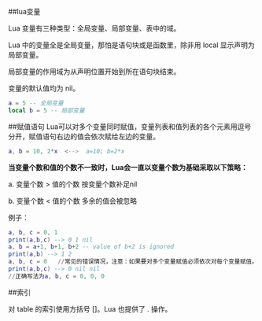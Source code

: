 ##lua变量

Lua 变量有三种类型：全局变量、局部变量、表中的域。

Lua 中的变量全是全局变量，那怕是语句块或是函数里，除非用 local 显示声明为局部变量。

局部变量的作用域为从声明位置开始到所在语句块结束。

变量的默认值均为 nil。
```lua
a = 5 -- 全局变量 
local b = 5 -- 局部变量

```

##赋值语句
Lua可以对多个变量同时赋值，变量列表和值列表的各个元素用逗号分开，赋值语句右边的值会依次赋给左边的变量。
```lua
a, b = 10, 2*x  <-->  a=10; b=2*x 
```
**当变量个数和值的个数不一致时，Lua会一直以变量个数为基础采取以下策略：**

a. 变量个数 > 值的个数 按变量个数补足nil   

b. 变量个数 < 值的个数 多余的值会被忽略


例子：
```lua
a, b, c = 0, 1 
print(a,b,c) --> 0 1 nil 
a, b = a+1, b+1, b+2 -- value of b+2 is ignored 
print(a,b) --> 1 2 
a, b, c = 0   //常见的错误情况，注意：如果要对多个变量赋值必须依次对每个变量赋值。
print(a,b,c) --> 0 nil nil 
//正确写法为a, b, c = 0, 0, 0 

```
##索引

对 table 的索引使用方括号 []。Lua 也提供了 . 操作。
